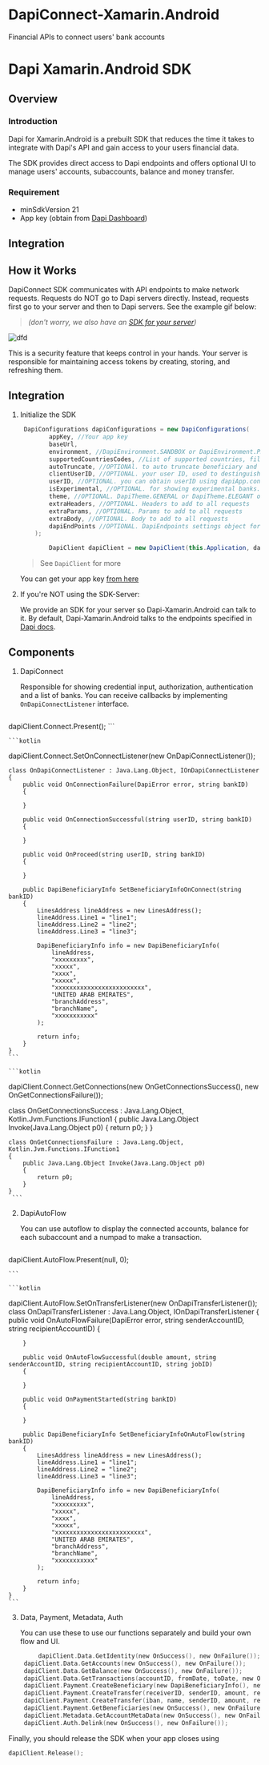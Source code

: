 # DapiConnect-Xamarin.Android
Financial APIs to connect users' bank accounts

# Dapi Xamarin.Android SDK

## Overview

### Introduction

Dapi for Xamarin.Android is a prebuilt SDK that reduces the time it takes to integrate with Dapi's API and gain access to your users financial data.

The SDK provides direct access to Dapi endpoints and offers optional UI to manage users' accounts, subaccounts, balance and money transfer.

### Requirement

- minSdkVersion 21
- App key (obtain from [Dapi Dashboard](https://dashboard.dapi.co/))

## Integration




## How it Works

DapiConnect SDK communicates with API endpoints to make network requests. Requests do NOT go to Dapi servers directly. Instead, requests first go to your server and then to Dapi servers. See the example gif below:
> *(don't worry, we also have an [SDK for your server](https://github.com/dapi-co/sdk-server))*

![dfd](https://github.com/dapi-co/DapiConnect-iOS/raw/master/DapiConnectGIF.gif)

This is a security feature that keeps control in your hands. Your server is responsible for maintaining access tokens by creating, storing, and refreshing them.

## Integration

1. Initialize the SDK 

	```c#
	 DapiConfigurations dapiConfigurations = new DapiConfigurations(
            appKey, //Your app key
            baseUrl,
            environment, //DapiEnvironment.SANDBOX or DapiEnvironment.PRODUCTION
            supportedCountriesCodes, //List of supported countries, fill up the countries you want to support using two-letter country codes (ISO 3166-1 alpha-2)
            autoTruncate, //OPTIONAl. to auto truncate beneficiary and transfer info 
            clientUserID, //OPTIONAL. your user ID, used to destinguish between different users on the same device
            userID, //OPTIONAL. you can obtain userID using dapiApp.connect.getConnections. Initially it will be null, but you can use this as the default userID afterwards.
            isExperimental, //OPTIONAL. for showing experimental banks.
            theme, //OPTIONAL. DapiTheme.GENERAL or DapiTheme.ELEGANT or DapiTheme.ELECTRIC
            extraHeaders, //OPTIONAL. Headers to add to all requests
            extraParams, //OPTIONAL. Params to add to all requests
            extraBody, //OPTIONAL. Body to add to all requests
            dapiEndPoints //OPTIONAL. DapiEndpoints settings object for different endpoints
        );

            DapiClient dapiClient = new DapiClient(this.Application, dapiConfigurations);
	```
	>See `DapiClient` for more


	You can get your app key [from here](https://dashboard.dapi.co/)

2. If you're NOT using the SDK-Server:

	We provide an SDK for your server so Dapi-Xamarin.Android can talk to it. By default, Dapi-Xamarin.Android talks to the endpoints specified in [Dapi docs](https://docs.dapi.co/). 


## Components


1. DapiConnect

	Responsible for showing credential input, authorization, authentication and a list of banks. You can receive callbacks by implementing `OnDapiConnectListener` interface.

	```kotlin
  dapiClient.Connect.Present();
	```

	```kotlin
  dapiClient.Connect.SetOnConnectListener(new OnDapiConnectListener());
  
	class OnDapiConnectListener : Java.Lang.Object, IOnDapiConnectListener
    {
        public void OnConnectionFailure(DapiError error, string bankID)
        {

        }

        public void OnConnectionSuccessful(string userID, string bankID)
        {

        }

        public void OnProceed(string userID, string bankID)
        {

        }

        public DapiBeneficiaryInfo SetBeneficiaryInfoOnConnect(string bankID)
        {
            LinesAddress lineAddress = new LinesAddress();
            lineAddress.Line1 = "line1";
            lineAddress.Line2 = "line2";
            lineAddress.Line3 = "line3";

            DapiBeneficiaryInfo info = new DapiBeneficiaryInfo(
                lineAddress,
                "xxxxxxxxx",
                "xxxxx",
                "xxxx",
                "xxxxx",
                "xxxxxxxxxxxxxxxxxxxxxxxxx",
                "UNITED ARAB EMIRATES",
                "branchAddress",
                "branchName",
                "xxxxxxxxxxx"
            );

            return info;
        }
    }
	```
	
	```kotlin
dapiClient.Connect.GetConnections(new OnGetConnectionsSuccess(), new OnGetConnectionsFailure());

 class OnGetConnectionsSuccess : Java.Lang.Object, Kotlin.Jvm.Functions.IFunction1
    {
        public Java.Lang.Object Invoke(Java.Lang.Object p0)
        {
            return p0;
        }
    }

    class OnGetConnectionsFailure : Java.Lang.Object, Kotlin.Jvm.Functions.IFunction1
    {
        public Java.Lang.Object Invoke(Java.Lang.Object p0)
        {
            return p0;
        }
    }
	 ```

2. DapiAutoFlow

	You can use autoflow to display the connected accounts, balance for each subaccount and a numpad to make a transaction.

	```kotlin
dapiClient.AutoFlow.Present(null, 0);

	```

	```kotlin
dapiClient.AutoFlow.SetOnTransferListener(new OnDapiTransferListener());
class OnDapiTransferListener : Java.Lang.Object, IOnDapiTransferListener
    {
        public void OnAutoFlowFailure(DapiError error, string senderAccountID, string recipientAccountID)
        {

        }

        public void OnAutoFlowSuccessful(double amount, string senderAccountID, string recipientAccountID, string jobID)
        {

        }

        public void OnPaymentStarted(string bankID)
        {

        }

        public DapiBeneficiaryInfo SetBeneficiaryInfoOnAutoFlow(string bankID)
        {
            LinesAddress lineAddress = new LinesAddress();
            lineAddress.Line1 = "line1";
            lineAddress.Line2 = "line2";
            lineAddress.Line3 = "line3";

            DapiBeneficiaryInfo info = new DapiBeneficiaryInfo(
                lineAddress,
                "xxxxxxxxx",
                "xxxxx",
                "xxxx",
                "xxxxx",
                "xxxxxxxxxxxxxxxxxxxxxxxxx",
                "UNITED ARAB EMIRATES",
                "branchAddress",
                "branchName",
                "xxxxxxxxxxx"
            );

            return info;
        }
    }
	```
3. Data, Payment, Metadata, Auth

	You can use these to use our functions separately and build your own flow and UI.

	```kotlin
		 dapiClient.Data.GetIdentity(new OnSuccess(), new OnFailure());
     dapiClient.Data.GetAccounts(new OnSuccess(), new OnFailure());
     dapiClient.Data.GetBalance(new OnSuccess(), new OnFailure());
     dapiClient.Data.GetTransactions(accountID, fromDate, toDate, new OnSuccess(), new OnFailure());
     dapiClient.Payment.CreateBeneficiary(new DapiBeneficiaryInfo(), new OnSuccess(), new OnFailure());
     dapiClient.Payment.CreateTransfer(receiverID, senderID, amount, remark, new OnSuccess(), new OnFailure());
     dapiClient.Payment.CreateTransfer(iban, name, senderID, amount, remark, new OnSuccess(), new OnFailure());
     dapiClient.Payment.GetBeneficiaries(new OnSuccess(), new OnFailure());
     dapiClient.Metadata.GetAccountMetaData(new OnSuccess(), new OnFailure());
     dapiClient.Auth.Delink(new OnSuccess(), new OnFailure());
	```
	
Finally, you should release the SDK when your app closes using

```kotlin
dapiClient.Release();
```
